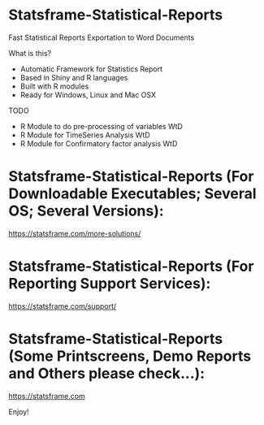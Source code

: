 # Statsframe-Statistical-Reports
Fast Statistical Reports Exportation to Word Documents

What is this?

- Automatic Framework for Statistics Report
- Based in Shiny and R languages
- Built with R modules
- Ready for Windows, Linux and Mac OSX

TODO

- R Module to do pre-processing of variables WtD
- R Module for TimeSeries Analysis WtD
- R Module for Confirmatory factor analysis WtD

# Statsframe-Statistical-Reports (For Downloadable Executables; Several OS; Several Versions):

https://statsframe.com/more-solutions/

# Statsframe-Statistical-Reports (For Reporting Support Services):

https://statsframe.com/support/

# Statsframe-Statistical-Reports (Some Printscreens, Demo Reports and Others please check...):

https://statsframe.com

Enjoy!

